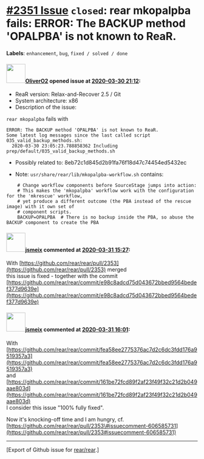 [\#2351 Issue](https://github.com/rear/rear/issues/2351) `closed`: rear mkopalpba fails: ERROR: The BACKUP method 'OPALPBA' is not known to ReaR.
=================================================================================================================================================

**Labels**: `enhancement`, `bug`, `fixed / solved / done`

#### <img src="https://avatars.githubusercontent.com/u/4660803?v=4" width="50">[OliverO2](https://github.com/OliverO2) opened issue at [2020-03-30 21:12](https://github.com/rear/rear/issues/2351):

-   ReaR version: Relax-and-Recover 2.5 / Git
-   System architecture: x86
-   Description of the issue:

`rear mkopalpba` fails with

    ERROR: The BACKUP method 'OPALPBA' is not known to ReaR.
    Some latest log messages since the last called script 035_valid_backup_methods.sh:
      2020-03-30 23:05:23.788858362 Including prep/default/035_valid_backup_methods.sh

-   Possibly related to: 8eb72c1d845d2b91fa76f18d47c74454ed5432ec

-   Note: `usr/share/rear/lib/mkopalpba-workflow.sh` contains:

<!-- -->

        # Change workflow components before SourceStage jumps into action:
        # This makes the 'mkopalpba' workflow work with the configuration for the 'mkrescue' workflow,
        # yet produce a different outcome (the PBA instead of the rescue image) with it own set of
        # component scripts.
        BACKUP=OPALPBA  # There is no backup inside the PBA, so abuse the BACKUP component to create the PBA

#### <img src="https://avatars.githubusercontent.com/u/1788608?u=925fc54e2ce01551392622446ece427f51e2f0ce&v=4" width="50">[jsmeix](https://github.com/jsmeix) commented at [2020-03-31 15:27](https://github.com/rear/rear/issues/2351#issuecomment-606698175):

With
[https://github.com/rear/rear/pull/2353](https://github.com/rear/rear/pull/2353)
merged  
this issue is fixed - together with the commit  
[https://github.com/rear/rear/commit/e98c8adcd75d043672bbed9564bedef377d9639e](https://github.com/rear/rear/commit/e98c8adcd75d043672bbed9564bedef377d9639e)

#### <img src="https://avatars.githubusercontent.com/u/1788608?u=925fc54e2ce01551392622446ece427f51e2f0ce&v=4" width="50">[jsmeix](https://github.com/jsmeix) commented at [2020-03-31 16:01](https://github.com/rear/rear/issues/2351#issuecomment-606720148):

With  
[https://github.com/rear/rear/commit/fea58ee2775376ac7d2c6dc3fdd176a9519357a3](https://github.com/rear/rear/commit/fea58ee2775376ac7d2c6dc3fdd176a9519357a3)  
and  
[https://github.com/rear/rear/commit/161be72fcd89f2af23f49f32c21d2b049aae803d](https://github.com/rear/rear/commit/161be72fcd89f2af23f49f32c21d2b049aae803d)  
I consider this issue "100% fully fixed".

Now it's knocking-off time and I am hungry, cf.  
[https://github.com/rear/rear/pull/2353\#issuecomment-606585731](https://github.com/rear/rear/pull/2353#issuecomment-606585731)

------------------------------------------------------------------------

\[Export of Github issue for
[rear/rear](https://github.com/rear/rear).\]
